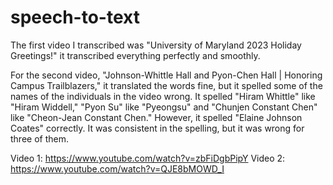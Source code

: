 # speech-to-text

The first video I transcribed was "University of Maryland 2023 Holiday Greetings!" it transcribed everything perfectly and smoothly.

For the second video, "Johnson-Whittle Hall and Pyon-Chen Hall | Honoring Campus Trailblazers," it translated the words fine, but it spelled some of the names of the individuals in the video wrong. It spelled "Hiram Whittle" like "Hiram Widdell," "Pyon Su" like "Pyeongsu" and "Chunjen Constant Chen" like "Cheon-Jean Constant Chen." However, it spelled "Elaine Johnson Coates" correctly. It was consistent in the spelling, but it was wrong for three of them.

Video 1: https://www.youtube.com/watch?v=zbFiDgbPipY
Video 2: https://www.youtube.com/watch?v=QJE8bMOWD_I